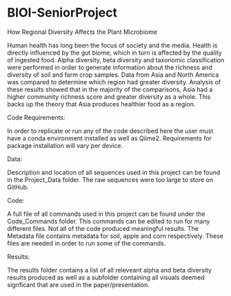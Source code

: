# BIOI-SeniorProject

How Regional Diversity Affects the Plant Microbiome

Human health has long been the focus of society and the media. Health is directly influenced by the gut biome, which in turn is affected by the quality of ingested food. Alpha diversity, beta diversity and taxonomic classification were performed in order to generate information about the richness and diversity of soil and farm crop samples. Data from Asia and North America was compared to determine which region had greater diversity. Analysis of these results showed that in the majority of the comparisons, Asia had a higher community richness score and greater diversity as a whole. This backs up the theory that Asia produces healthier food as a region.

Code Requirements:

In order to replicate or run any of the code described here the user must have a conda environment installed as well as Qiime2. Requirements for package installation will vary per device. 


Data: 

Description and location of all sequences used in this project can be found in the Project_Data folder. The raw sequences were too large to store on GitHub.


Code:

A full file of all commands used in this project can be found under the Code_Commands folder. This commands can be edited to run for many different files. Not all of the code produced meaningful results. The Metadata file contains metadata for soil, apple and corn respectively. These files are needed in order to run some of the commands. 


Results:

The results folder contains a list of all releveant alpha and beta diversity results produced as well as a subfolder containing all visuals deemed signficant that are used in the paper/presentation. 